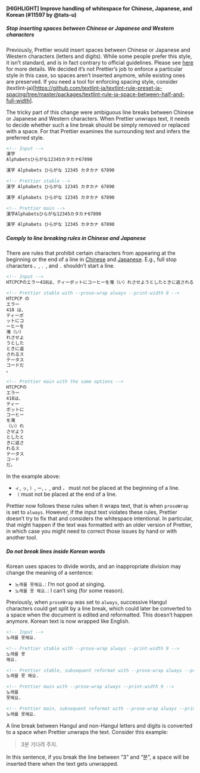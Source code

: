 #### [HIGHLIGHT] Improve handling of whitespace for Chinese, Japanese, and Korean (#11597 by @tats-u)

##### Stop inserting spaces between Chinese or Japanese and Western characters

Previously, Prettier would insert spaces between Chinese or Japanese and Western characters (letters and digits). While some people prefer this style, it isn’t standard, and is in fact contrary to official guidelines. Please see [here](https://github.com/tats-u/prettier-plugin-md-nocjsp#why-this-plugin-is-needed) for more details. We decided it’s not Prettier’s job to enforce a particular style in this case, so spaces aren’t inserted anymore, while existing ones are preserved. If you need a tool for enforcing spacing style, consider (textlint-ja)[https://github.com/textlint-ja/textlint-rule-preset-ja-spacing/tree/master/packages/textlint-rule-ja-space-between-half-and-full-width].

The tricky part of this change were ambiguous line breaks between Chinese or Japanese and Western characters. When Prettier unwraps text, it needs to decide whether such a line break should be simply removed or replaced with a space. For that Prettier examines the surrounding text and infers the preferred style.

<!-- prettier-ignore -->
```markdown
<!-- Input -->
漢字
Alphabetsひらがな12345カタカナ67890

漢字 Alphabets ひらがな 12345 カタカナ 67890

<!-- Prettier stable -->
漢字 Alphabets ひらがな 12345 カタカナ 67890

漢字 Alphabets ひらがな 12345 カタカナ 67890

<!-- Prettier main -->
漢字Alphabetsひらがな12345カタカナ67890

漢字 Alphabets ひらがな 12345 カタカナ 67890
```

##### Comply to line breaking rules in Chinese and Japanese

There are rules that prohibit certain characters from appearing at the beginning or the end of a line in [Chinese](https://www.w3.org/TR/clreq/#prohibition_rules_for_line_start_end) and [Japanese](https://www.w3.org/TR/jlreq/#characters_not_starting_a_line). E.g., full stop characters `。`, `．`, and `.` shouldn’t start a line.

<!-- prettier-ignore -->
```markdown
<!-- Input -->
HTCPCPのエラー418は、ティーポットにコーヒーを淹（い）れさせようとしたときに返されるステータスコードだ。

<!-- Prettier stable with --prose-wrap always --print-width 8 -->
HTCPCP の
エラー
418 は、
ティーポ
ットにコ
ーヒーを
淹（い）
れさせよ
うとした
ときに返
されるス
テータス
コードだ
。

<!-- Prettier main with the same options -->
HTCPCPの
エラー
418は、
ティー
ポットに
コーヒー
を淹
（い）れ
させよう
としたと
きに返さ
れるス
テータス
コード
だ。
```

In the example above:

- `ィ`, `ッ`, `）`, `ー`, `、`, and `。` must not be placed at the beginning of a line.
- `（` must not be placed at the end of a line.

Prettier now follows these rules when it wraps text, that is when `proseWrap` is set to `always`. However, if the input text violates these rules, Prettier doesn’t try to fix that and considers the whitespace intentional. In particular, that might happen if the text was formatted with an older version of Prettier, in which case you might need to correct those issues by hand or with another tool.

##### Do not break lines inside Korean words

Korean uses spaces to divide words, and an inappropriate division may change the meaning of a sentence:

- `노래를 못해요.`: I’m not good at singing.
- `노래를 못 해요.`: I can’t sing (for some reason).

Previously, when `proseWrap` was set to `always`, successive Hangul characters could get split by a line break, which could later be converted to a space when the document is edited and reformatted. This doesn’t happen anymore. Korean text is now wrapped like English.

<!-- prettier-ignore -->
```markdown
<!-- Input -->
노래를 못해요.

<!-- Prettier stable with --prose-wrap always --print-width 9 -->
노래를 못
해요.

<!-- Prettier stable, subsequent reformat with --prose-wrap always --print-width 80 -->
노래를 못 해요.

<!-- Prettier main with --prose-wrap always --print-width 9 -->
노래를
못해요.

<!-- Prettier main, subsequent reformat with --prose-wrap always --print-width 80 -->
노래를 못해요.
```

A line break between Hangul and non-Hangul letters and digits is converted to a space when Prettier unwraps the text. Consider this example:

> 3분 기다려 주지.

In this sentence, if you break the line between “3” and “분”, a space will be inserted there when the text gets unwrapped.
